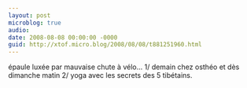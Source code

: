 ```yaml
---
layout: post
microblog: true
audio: 
date: 2008-08-08 00:00:00 -0000
guid: http://xtof.micro.blog/2008/08/08/t881251960.html
---
```

épaule luxée par mauvaise chute à vélo... 1/ demain chez osthéo et dès dimanche matin 2/ yoga avec les secrets des 5 tibétains.

